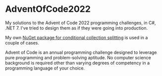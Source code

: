 # AdventOfCode2022
My solutions to the Advent of Code 2022 programming challenges, in C#, .NET 7. I've tried to design them as if they were going into production.

My own [NuGet package for conditional collection splitting](https://github.com/SawNaw/EnumerableSplit) is used in a couple of cases.

Advent of Code is an annual programming challenge designed to leverage pure programming and problem-solving aptitude. No computer science background is required other than varying degrees of competency in a programming language of your choice. 
